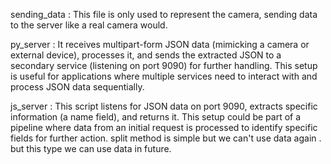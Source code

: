 sending_data :
      This file is only used to represent the camera, sending data to the server like a real camera would.

      
py_server :
      It receives multipart-form JSON data (mimicking a camera or external device), processes it, and sends the extracted JSON to a secondary service (listening on port 9090) for further handling.
      This setup is useful for applications where multiple services need to interact with and process JSON data sequentially.

js_server :
    This script listens for JSON data on port 9090, extracts specific information (a name field), and returns it. 
    This setup could be part of a pipeline where data from an initial request is processed to identify specific fields for further action.
    split method is simple but we can't use data again . but this type we can use data in future.
